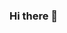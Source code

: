 ### Hi there 👋

<!--
**eminekilic/eminekilic** is a ✨ _special_ ✨ repository because its `README.md` (this file) appears on your GitHub profile.

Here are some ideas to get you started:

- 👩🏼‍💻 I'm currently a student at ERU Computer Engineering.
- 🌱 I’m currently learning Java.
- 📫 How to reach me: [My Mail](eminekilic2001@gmail.com)




